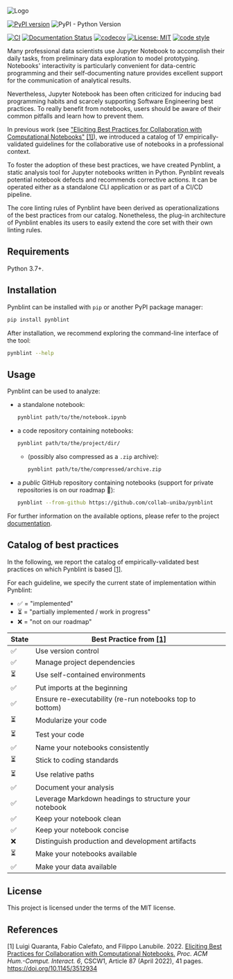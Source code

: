 ![Logo](https://user-images.githubusercontent.com/13979989/158653487-149633b8-ba85-4a11-976a-70eabc7d0df0.svg)

[![PyPI version](https://badge.fury.io/py/pynblint.svg)](https://badge.fury.io/py/pynblint)
![PyPI - Python Version](https://img.shields.io/pypi/pyversions/pynblint)

[![CI](https://github.com/collab-uniba/pynblint/actions/workflows/CI.yml/badge.svg)](https://github.com/collab-uniba/pynblint/actions/workflows/CI.yml)
[![Documentation Status](https://readthedocs.org/projects/pynblint/badge/?version=latest)](https://pynblint.readthedocs.io/en/latest/?badge=latest)
[![codecov](https://codecov.io/gh/collab-uniba/pynblint/branch/master/graph/badge.svg?token=CSX10BJ1CU)](https://codecov.io/gh/collab-uniba/pynblint)
[![License: MIT](https://img.shields.io/badge/License-MIT-yellow.svg)](https://opensource.org/licenses/MIT)
[![code style](https://img.shields.io/badge/code%20style-black-000000.svg)](https://github.com/psf/black)

Many professional data scientists use Jupyter Notebook to accomplish their daily tasks, from preliminary data exploration to model prototyping. Notebooks' interactivity is particularly convenient for data-centric programming and their self-documenting nature provides excellent support for the communication of analytical results.

Nevertheless, Jupyter Notebook has been often criticized for inducing bad programming habits and scarcely supporting Software Engineering best practices. To really benefit from notebooks, users should be aware of their common pitfalls and learn how to prevent them.

In previous work (see ["Eliciting Best Practices for Collaboration with Computational Notebooks"](https://arxiv.org/abs/2202.07233) [\[1\]](#references)), we introduced a catalog of 17 empirically-validated guidelines for the collaborative use of notebooks in a professional context.

To foster the adoption of these best practices, we have created Pynblint, a static analysis tool for Jupyter notebooks written in Python. Pynblint reveals potential notebook defects and recommends corrective actions. It can be operated either as a standalone CLI application or as part of a CI/CD pipeline.

The core linting rules of Pynblint have been derived as operationalizations of the best practices from our catalog. Nonetheless, the plug-in architecture of Pynblint enables its users to easily extend the core set with their own linting rules.

## Requirements

Python 3.7+.

## Installation

Pynblint can be installed with `pip` or another PyPI package manager:

```bash
pip install pynblint
```

After installation, we recommend exploring the command-line interface of the tool:

```bash
pynblint --help
```

<!-- To use Pynblint, clone this repository and install it with [Poetry](https://python-poetry.org):

```bash
poetry install --no-dev
```

To install Pynblint for development purposes, simply omit the `--no-dev` option:

```bash
poetry install
``` -->

## Usage

Pynblint can be used to analyze:

- a standalone notebook:

    ```bash
    pynblint path/to/the/notebook.ipynb
    ```

- a code repository containing notebooks:

    ```bash
    pynblint path/to/the/project/dir/
    ```

  - (possibly also compressed as a `.zip` archive):

      ```bash
      pynblint path/to/the/compressed/archive.zip
      ```

- a _public_ GitHub repository containing notebooks
  (support for private repositories is on our roadmap 🙂):

    ```bash
    pynblint --from-github https://github.com/collab-uniba/pynblint
    ```

For further information on the available options, please refer to the project [documentation](https://pynblint.readthedocs.io/en/latest/?badge=latest).

## Catalog of best practices

In the following, we report the catalog of empirically-validated best practices on which Pynblint is based [\[1\]](#references).

For each guideline, we specify the current state of implementation within Pynblint:

- :white_check_mark: = "implemented"
- :hourglass_flowing_sand: = "partially implemented / work in progress"
- :x: = "not on our roadmap"

| State                    | Best Practice from [\[1\]](#references)                  |
| ------------------------ | -------------------------------------------------------- |
| :white_check_mark:       | Use version control                                      |
| :white_check_mark:       | Manage project dependencies                              |
| :hourglass_flowing_sand: | Use self-contained environments                          |
| :white_check_mark:       | Put imports at the beginning                             |
| :white_check_mark:       | Ensure re-executability (re-run notebooks top to bottom) |
| :hourglass_flowing_sand: | Modularize your code                                     |
| :hourglass_flowing_sand: | Test your code                                           |
| :white_check_mark:       | Name your notebooks consistently                         |
| :hourglass_flowing_sand: | Stick to coding standards                                |
| :hourglass_flowing_sand: | Use relative paths                                       |
| :white_check_mark:       | Document your analysis                                   |
| :white_check_mark:       | Leverage Markdown headings to structure your notebook    |
| :white_check_mark:       | Keep your notebook clean                                 |
| :white_check_mark:       | Keep your notebook concise                               |
| :x:                      | Distinguish production and development artifacts         |
| :hourglass_flowing_sand: | Make your notebooks available                            |
| :white_check_mark:       | Make your data available                                 |

## License

This project is licensed under the terms of the MIT license.

## References

[1] Luigi Quaranta, Fabio Calefato, and Filippo Lanubile. 2022. [Eliciting Best Practices for Collaboration with Computational Notebooks.](https://arxiv.org/abs/2202.07233) _Proc. ACM Hum.-Comput. Interact. 6_, CSCW1, Article 87 (April 2022), 41 pages. <https://doi.org/10.1145/3512934>
